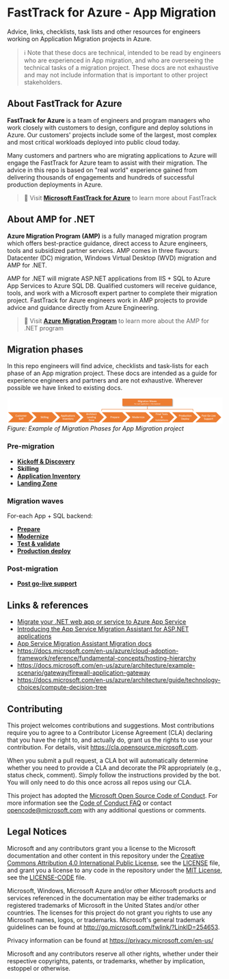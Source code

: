 # FastTrack for Azure - App Migration

Advice, links, checklists, task lists and other resources for engineers working on Application Migration projects in Azure.

> ℹ Note that these docs are technical, intended to be read by engineers who are experienced in App migration, and who are overseeing the technical tasks of a migration project. These docs are not exhaustive and may not include information that is important to other project stakeholders.

## About FastTrack for Azure

**FastTrack for Azure** is a team of engineers and program managers who work closely with customers to design, configure and deploy solutions in Azure. Our customers' projects include some of the largest, most complex and most critical workloads deployed into public cloud today. 

Many customers and partners who are migrating applications to Azure will engage the FastTrack for Azure team to assist with their migration. The advice in this repo is based on "real world" experience gained from delivering thousands of engagements and hundreds of successful production deployments in Azure.

> 📖 Visit **[Microsoft FastTrack for Azure]** to learn more about FastTrack

## About AMP for .NET

**Azure Migration Program (AMP)** is a fully managed migration program which offers best-practice guidance, direct access to Azure engineers, tools and subsidized partner services. AMP comes in three flavours: Datacenter (DC) migration, Windows Virtual Desktop (WVD) migration and AMP for .NET.

AMP for .NET will migrate ASP.NET applications from IIS + SQL to Azure App Services to Azure SQL DB. Qualified customers will receive guidance, tools, and work with a Microsoft expert partner to complete their migration project. FastTrack for Azure engineers work in AMP projects to provide advice and guidance directly from Azure Engineering.

> 📖 Visit **[Azure Migration Program]** to learn more about the AMP for .NET program

## Migration phases

In this repo engineers will find advice, checklists and task-lists for each phase of an App migration project. These docs are intended as a guide for experience engineers and partners and are not exhaustive. Wherever possible we have linked to existing docs.

![Flowchart showing example of Migration Phases for an App Migration project](./docs/images/migration-phases.png)<br/>_Figure: Example of Migration Phases for App Migration project_

### Pre-migration

* **[Kickoff & Discovery]**
* **Skilling**
* **[Application Inventory]**
* **[Landing Zone]**

### Migration waves

For-each App + SQL backend:

* **[Prepare]**
* **[Modernize]**
* **[Test & validate]**
* **[Production deploy]**

### Post-migration

* **[Post go-live support]**

## Links & references

* [Migrate your .NET web app or service to Azure App Service]
* [Introducing the App Service Migration Assistant for ASP.NET applications]
* [App Service Migration Assistant Migration docs]
* <https://docs.microsoft.com/en-us/azure/cloud-adoption-framework/reference/fundamental-concepts/hosting-hierarchy>
* <https://docs.microsoft.com/en-us/azure/architecture/example-scenario/gateway/firewall-application-gateway>
* <https://docs.microsoft.com/en-us/azure/architecture/guide/technology-choices/compute-decision-tree>

## Contributing

This project welcomes contributions and suggestions.  Most contributions require you to agree to a
Contributor License Agreement (CLA) declaring that you have the right to, and actually do, grant us
the rights to use your contribution. For details, visit https://cla.opensource.microsoft.com.

When you submit a pull request, a CLA bot will automatically determine whether you need to provide
a CLA and decorate the PR appropriately (e.g., status check, comment). Simply follow the instructions
provided by the bot. You will only need to do this once across all repos using our CLA.

This project has adopted the [Microsoft Open Source Code of Conduct](https://opensource.microsoft.com/codeofconduct/).
For more information see the [Code of Conduct FAQ](https://opensource.microsoft.com/codeofconduct/faq/) or
contact [opencode@microsoft.com](mailto:opencode@microsoft.com) with any additional questions or comments.

## Legal Notices

Microsoft and any contributors grant you a license to the Microsoft documentation and other content
in this repository under the [Creative Commons Attribution 4.0 International Public License](https://creativecommons.org/licenses/by/4.0/legalcode),
see the [LICENSE](LICENSE) file, and grant you a license to any code in the repository under the [MIT License](https://opensource.org/licenses/MIT), see the
[LICENSE-CODE](LICENSE-CODE) file.

Microsoft, Windows, Microsoft Azure and/or other Microsoft products and services referenced in the documentation
may be either trademarks or registered trademarks of Microsoft in the United States and/or other countries.
The licenses for this project do not grant you rights to use any Microsoft names, logos, or trademarks.
Microsoft's general trademark guidelines can be found at http://go.microsoft.com/fwlink/?LinkID=254653.

Privacy information can be found at https://privacy.microsoft.com/en-us/

Microsoft and any contributors reserve all other rights, whether under their respective copyrights, patents,
or trademarks, whether by implication, estoppel or otherwise.

<!-- LINKS -->
[Azure Migration Program]:https://azure.microsoft.com/en-us/migration/migration-program/
[Microsoft FastTrack for Azure]:https://azure.microsoft.com/en-us/programs/azure-fasttrack/
[Kickoff & Discovery]:./docs/discovery.md
[Application Inventory]:./docs/app-inventory.md
[Landing Zone]:./docs/landing-zone.md
[Prepare]:./docs/prepare.md
[Modernize]:./docs/modernize.md
[Test & validate]:./docs/testing-validation.md
[Production deploy]:./docs/prod-deploy.md
[Post go-live support]:./docs/support.md
[Migrate your .NET web app or service to Azure App Service]:https://docs.microsoft.com/en-us/dotnet/azure/migration/app-service
[App Service Migration Assistant Migration docs]:https://github.com/Azure/App-Service-Migration-Assistant/tree/master/MigrationDocs
[99.9%]:https://uptime.is/99.9
[Introducing the App Service Migration Assistant for ASP.NET applications]:https://azure.microsoft.com/en-us/blog/introducing-the-app-service-migration-assistant-for-asp-net-applications/
